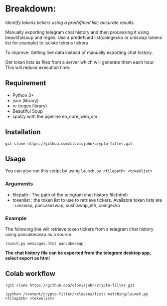 # Breakdown:

*Identify tokens tickers using a predefined list; accurate results.*

Manually exporting telegram chat history and then processing it using beautifulsoup and regex. Use a predefined list(coingecko or uniswap tokens list for example)
to isolate tokens tickers

To improve: 
Getting live data instead of manually exporting chat history.

Get token lists as files from a server which will generate them each hour. This will reduce execution time.

## Requirement
* Python 3+
* json (library)
* re (regex library)
* Beautiful Soup
* spaCy with the pipeline en_core_web_sm

## Installation
```
git clone https://github.com/clovisjohn/crypto-filter.git
```

## Usage
You can also run this script by using `launch.py <filepath> <tokenlist>`

### Arguments
- filepath : The path of the telegram chat history file(html)
- tokenlist : the token list to use to retrieve tickers. Availabre token lists are : uniswap, pancakeswap, sushiswap_eth, coingecko
               
### Example
The following line will retrieve token tickers from a telegram chat history using pancakeswap as a source
```
launch.py messages.html pancakeswap
```

**The chat history file can be exported from the telegram desktop app, select export as html**

## Colab workflow
```
!git clone https://github.com/clovisjohn/crypto-filter.git

!python /content/crypto-filter/releases/list\ matching/launch.py <filepath> <tokenlist>
```
